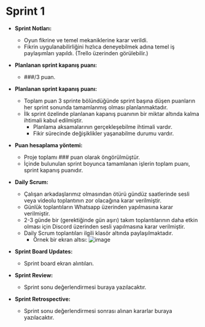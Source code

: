 # Sprint 1
* **Sprint Notları:** 
  * Oyun fikrine ve temel mekaniklerine karar verildi.
  * Fikrin uygulanabilirliğini hızlıca deneyebilmek adına temel iş paylaşımları yapıldı. (Trello üzerinden görülebilir.)

* **Planlanan sprint kapanış puanı:**
  * ###/3 puan. 

* **Planlanan sprint kapanış puanı:**
  * Toplam puan 3 sprinte bölündüğünde sprint başına düşen puanların her sprint sonunda tamamlanmış olması planlanmaktadır.
  * İlk sprint özelinde planlanan kapanış puanının bir miktar altında kalma ihtimali kabul edilmiştir.
    * Planlama aksamalarının gerçekleşebilme ihtimali vardır.
    * Fikir sürecinde değişiklikler yaşanabilme durumu vardır.

* **Puan hesaplama yöntemi:**
  * Proje toplamı ### puan olarak öngörülmüştür.
  * İçinde bulunulan sprint boyunca tamamlanan işlerin toplam puanı, sprint kapanış puanıdır.

* **Daily Scrum:**
  * Çalışan arkadaşlarımız olmasından ötürü gündüz saatlerinde sesli veya videolu toplantının zor olacağına karar verilmiştir.
  * Günlük toplantıların Whatsapp üzerinden yapılmasına karar verilmiştir.
  * 2-3 günde bir (gerektiğinde gün aşırı) takım toplantılarının daha etkin olması için Discord üzerinden sesli yapılmasına karar verilmiştir.
  * Daily Scrum toplantıları ilgili klasör altında paylaşılmaktadır.
    * Örnek bir ekran altısı:
![image](https://github.com/tugandizdar/oua-bootcamp-2023-u5/assets/94108368/c1df3971-7b52-4245-a21a-d6c75f3d2581)


* **Sprint Board Updates:**
  * Sprint board ekran alıntıları.


* **Sprint Review:**
  * Sprint sonu değerlendirmesi buraya yazılacaktır.

* **Sprint Retrospective:**
  * Sprint sonu değerlendirmesi sonrası alınan kararlar buraya yazılacaktır.
